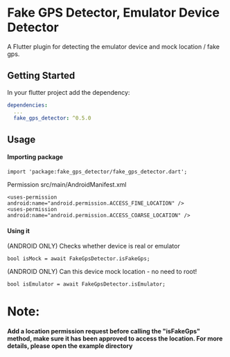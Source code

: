 # Fake GPS Detector, Emulator Device Detector

A Flutter plugin for detecting the emulator device and mock location / fake gps.


## Getting Started

In your flutter project add the dependency:

```yml
dependencies:
  ...
  fake_gps_detector: ^0.5.0
```


## Usage
#### Importing package
```
import 'package:fake_gps_detector/fake_gps_detector.dart';
```

Permission src/main/AndroidManifest.xml
```
<uses-permission android:name="android.permission.ACCESS_FINE_LOCATION" />
<uses-permission android:name="android.permission.ACCESS_COARSE_LOCATION" />
```
#### Using it
(ANDROID ONLY) Checks whether device is real or emulator
```
bool isMock = await FakeGpsDetector.isFakeGps;
```
(ANDROID ONLY) Can this device mock location - no need to root!
```
bool isEmulator = await FakeGpsDetector.isEmulator;
```

# Note:
#### Add a location permission request before calling the "isFakeGps" method, make sure it has been approved to access the location. For more details, please open the example directory